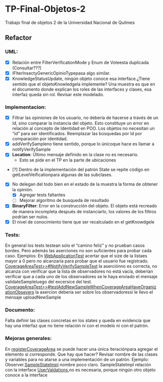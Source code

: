 # TP-Final-Objetos-2
Trabajo final de objetos 2 de la Universidad Nacional de Quilmes

## Refactor
### UML:
- [x] Relación entre FilterVerificationMode y Enum de Voteesta duplicada (Consultar???)
- [x] IFlterInsectyGenericOpinioTypepasa algo similar.
- [x] KnowledgeStatusUpdate, ningún objeto conoce esa interface.¿Tiene sentido que el objetoKnowledgela implemente? Una muestra es que en el documento donde explican los roles de las interfaces y clases, esa interfaz queda sin rol. Revisar este modelado.

### Implementacion:
- [x] Filtrar las opiniones de los usuario, no debería de hacerse a través de un Id, sino comparar la instancia del objeto. Esto constituye un error en relación al concepto de Identidad en POO. Los objetos no necesitan un “id” para ser identificados. Reemplazar las búsquedas por Id por comparación por identidad.
- [x] addVerifySampleno tiene sentido, porque lo únicoque hace es llamar a notifyVerifySample
- [x] **Location**: Último mensaje definido en la clase no es necesario.
  - Esto se pide en el TP en la parte de ubicaciones
- [?] Dentro de la implementación del patrón State se repite código en getLevelVeificationpara algunas de las subclases.
- [x] No delegan del todo bien en el estado de la muestra la forma de obtener la opinión.
  - [x] Agregar tests faltantes
  - [ ] Mejorar algoritmo de busqueda de resultado 
- [x] **BinaryFilter**: Error en la construcción del objeto. El objeto está recreado de manera incompleta después de instanciarlo, los valores de los filtros podrían ser nulos.
- [x] El nivel de conocimiento tiene que ser recalculado en el getKnowdgele

### Tests: </br>
En general los tests testean solo el “camino feliz” y no prueban casos bordes. Pero además las aserciones no son suficientes para probar cada caso.
Ejemplos:
En <ins>WebApplicationTest</ins> acertar que el size de la listaes mayor a 0 pero no alcanzaría para probar que el usuario fue registrado. 
<ins>CoverageAreaTest>>#NotifyVerifySampleTest</ins> la aserciónno es correcta, no alcanza con verificar que la lista de observadores no está vacía, deberían verificar que a cada uno de los observadores se le haya enviado el mensaje validateSampleluego del excersice del test.
<ins>CoverageAreaTest>>#testAddNewSampleWhenCoverageAreaHaveOrganizationObsevers</ins> la asercion deberia ser sobre los observadoressi le llevo el mensaje uploadNewSample

### Documento: </br>
Falta definir las clases concretas en los states y queda en evidencia que hay una interfaz que no tiene relación ni con el modelo ni con el patrón.

### Mejoras generales:
En <ins>registerCoverageArea</ins> se puede hacer una única iteraciónpara agregar el elemento si corresponde. Que hay que hacer?
Revisar nombre de las clases y variables para no atarse a una implementación de un patrón.
Ejemplo: Observer.<ins>SampleStateImpl</ins> nombre poco claro.
SampleStateImpl relación con la interface <ins>UserValdations</ins>,no es necesaria,
porque ningún otro objeto conoce a la interface
